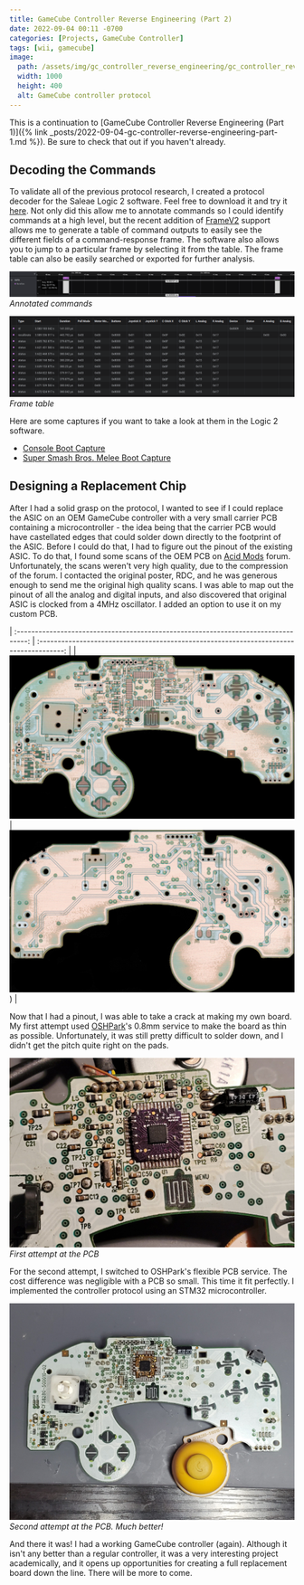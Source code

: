 ```yaml
---
title: GameCube Controller Reverse Engineering (Part 2)
date: 2022-09-04 00:11 -0700
categories: [Projects, GameCube Controller]
tags: [wii, gamecube]
image:
  path: /assets/img/gc_controller_reverse_engineering/gc_controller_reverse_engineering.png
  width: 1000
  height: 400
  alt: GameCube controller protocol
---
```

This is a continuation to [GameCube Controller Reverse Engineering (Part 1)]({% link _posts/2022-09-04-gc-controller-reverse-engineering-part-1.md %}). Be sure to check that out if you haven't already.

## Decoding the Commands

To validate all of the previous protocol research, I created a protocol decoder for the Saleae Logic 2 software. Feel free to download it and try it [here](https://github.com/jefflongo/GameCubeControllerAnalyzer). Not only did this allow me to annotate commands so I could identify commands at a high level, but the recent addition of [FrameV2](https://support.saleae.com/saleae-api-and-sdk/protocol-analyzer-sdk/framev2-hla-support-analyzer-sdk) support allows me to generate a table of command outputs to easily see the different fields of a command-response frame. The software also allows you to jump to a particular frame by selecting it from the table. The frame table can also be easily searched or exported for further analysis. 

![Annotated commands](/assets/img/gc_controller_reverse_engineering/annotated_commands.png)
_Annotated commands_

![Frame table](/assets/img/gc_controller_reverse_engineering/data_table.png)
_Frame table_

Here are some captures if you want to take a look at them in the Logic 2 software.

- [Console Boot Capture](/assets/files/gc_controller_reverse_engineering/sysmenu_boot.sal)
- [Super Smash Bros. Melee Boot Capture](/assets/files/gc_controller_reverse_engineering/ssbm_boot.sal)

## Designing a Replacement Chip

After I had a solid grasp on the protocol, I wanted to see if I could replace the ASIC on an OEM GameCube controller with a very small carrier PCB containing a microcontroller - the idea being that the carrier PCB would have castellated edges that could solder down directly to the footprint of the ASIC. Before I could do that, I had to figure out the pinout of the existing ASIC. To do that, I found some scans of the OEM PCB on [Acid Mods](https://www.acidmods.com/forum/index.php?topic=42579.0) forum. Unfortunately, the scans weren't very high quality, due to the compression of the forum. I contacted the original poster, RDC, and he was generous enough to send me the original high quality scans. I was able to map out the pinout of all the analog and digital inputs, and also discovered that original ASIC is clocked from a 4MHz oscillator. I added an option to use it on my custom PCB.

| :---------------------------------------------------------------------------------: | :-------------------------------------------------------------------------------------: |
| ![OEM PCB top](/assets/img/gc_controller_reverse_engineering/oem_top.jpg) | ![OEM PCB bottom](/assets/img/gc_controller_reverse_engineering/oem_bottom.jpg)) |

Now that I had a pinout, I was able to take a crack at making my own board. My first attempt used [OSHPark](https://oshpark.com/)'s 0.8mm service to make the board as thin as possible. Unfortunately, it was still pretty difficult to solder down, and I didn't get the pitch quite right on the pads.

![First PCB revision](/assets/img/gc_controller_reverse_engineering/chip_replacement_v1.jpg)
_First attempt at the PCB_

For the second attempt, I switched to OSHPark's flexible PCB service. The cost difference was negligible with a PCB so small. This time it fit perfectly. I implemented the controller protocol using an STM32 microcontroller.

![Second PCB Revision](/assets/img/gc_controller_reverse_engineering/chip_replacement_v2.jpg)
_Second attempt at the PCB. Much better!_

And there it was! I had a working GameCube controller (again). Although it isn't any better than a regular controller, it was a very interesting project academically, and it opens up opportunities for creating a full replacement board down the line. There will be more to come.
